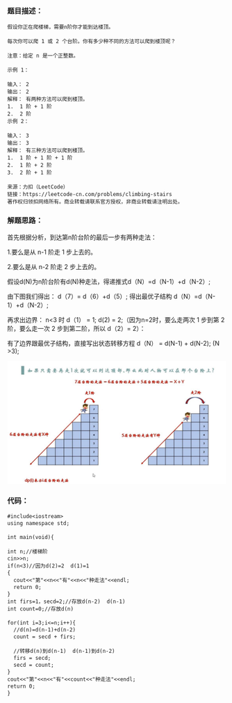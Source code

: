 ### 题目描述：
```
假设你正在爬楼梯，需要n阶你才能到达楼顶。

每次你可以爬 1 或 2 个台阶。你有多少种不同的方法可以爬到楼顶呢？

注意：给定 n 是一个正整数。

示例 1：

输入： 2
输出： 2
解释： 有两种方法可以爬到楼顶。
1.  1 阶 + 1 阶
2.  2 阶
示例 2：

输入： 3
输出： 3
解释： 有三种方法可以爬到楼顶。
1.  1 阶 + 1 阶 + 1 阶
2.  1 阶 + 2 阶
3.  2 阶 + 1 阶

来源：力扣（LeetCode）
链接：https://leetcode-cn.com/problems/climbing-stairs
著作权归领扣网络所有。商业转载请联系官方授权，非商业转载请注明出处。
```
### 解题思路：

首先根据分析，到达第n阶台阶的最后一步有两种走法：

1.要么是从 n-1 阶走 1 步上去的。

2.要么是从 n-2 阶走 2 步上去的。

假设d(N)为n阶台阶有d(N)种走法，得递推式d（N）=d（N-1）+d（N-2）;

由下图我们得出： d（7）= d（6）+d（5）;  得出最优子结构 d（N）=d（N-1）+d（N-2）;

再求出边界： n<3 时 d（1） = 1; d(2) = 2;（因为n=2时，要么走两次 1 步到第 2 阶，要么走一次 2 步到第二阶，所以 d（2）= 2）：

有了边界跟最优子结构，直接写出状态转移方程 d（N） = d(N-1) + d(N-2); (N >3);

![louti](https://github.com/DDDDarcy/leetcode/blob/master/pictures/louti.jpg)

### 代码：
```
#include<iostream>
using namespace std;

int main(void){

int n;//楼梯阶
cin>>n;
if(n<3)//因为d(2)=2  d(1)=1
{
  cout<<"第"<<n<<"有"<<n<<"种走法"<<endl;
  return 0;
}
int firs=1，secd=2;//存放d(n-2)  d(n-1)
int count=0;//存放d(n)

for(int i=3;i<=n;i++){
  //d(n)=d(n-1)+d(n-2)
  count = secd + firs;

  //转移d(n)到d(n-1)  d(n-1)到d(n-2)
  firs = secd;
  secd = count;
}
cout<<"第"<<n<<"有"<<count<<"种走法"<<endl;
return 0;
}
```


